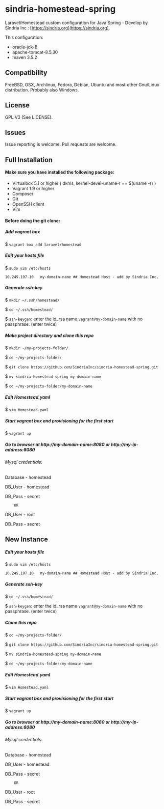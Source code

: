 # sindria-homestead-spring

Laravel/Homestead custom configuration for Java Spring - Develop by Sindria Inc.: [https://sindria.org](https://sindria.org).

This configuration:

- oracle-jdk-8
- apache-tomcat-8.5.30
- maven 3.5.2


## Compatibility

FreeBSD, OSX, Archlinux, Fedora, Debian, Ubuntu and most other Gnu/Linux distribution. Probably also Windows.

## License
GPL V3 (See LICENSE).

## Issues

Issue reporting is welcome. Pull requests are welcome.

## Full Installation
#### Make sure you have installed the following package: ####

- Virtualbox 5.1 or higher ( dkms, kernel-devel-uname-r == $(uname -r) )
- Vagrant 1.9 or higher
- Composer
- Git
- OpenSSH client
- Vim

#### Before doing the git clone: ####

##### Add vagrant box #####
$ `vagrant box add laravel/homestead`


##### Edit your hosts file #####
$ `sudo vim /etc/hosts`

`10.249.197.10   my-domain-name ## Homestead Host - add by Sindria Inc.`

##### Generate ssh-key #####
$ `mkdir ~/.ssh/homestead/`

$ `cd ~/.ssh/homestead/`

$ `ssh-keygen`: enter the id_rsa name `vagrant@my-domain-name` with no passphrase. (enter twice)

##### Make project directory and clone this repo #####
$ `mkdir ~/my-projects-folder/`

$ `cd ~/my-projects-folder/`

$ `git clone https://github.com/SindriaInc/sindria-homestead-spring.git`

$ `mv sindria-homestead-spring my-domain-name`

$ `cd ~/my-projects-folder/my-domain-name`

##### Edit Homestead.yaml #####
$ `vim Homestead.yaml`

##### Start vagrant box and provisioning for the first start #####
$ `vagrant up`


##### Go to browser at http://my-domain-name:8080 or http://my-ip-address:8080 #####

###### Mysql credentials: ######

Database - homestead

DB_User - homestead

DB_Pass - secret

		OR

DB_User - root

DB_Pass - secret



## New Instance

##### Edit your hosts file #####
$ `sudo vim /etc/hosts`

`10.249.197.10   my-domain-name ## Homestead Host - add by Sindria Inc.`

##### Generate ssh-key #####
$ `cd ~/.ssh/homestead/`

$ `ssh-keygen`: enter the id_rsa name `vagrant@my-domain-name` with no passphrase. (enter twice)

##### Clone this repo #####
$ `cd ~/my-projects-folder/`

$ `git clone https://github.com/SindriaInc/sindria-homestead-spring.git`

$ `mv sindria-homestead-spring my-domain-name`

$ `cd ~/my-projects-folder/my-domain-name`

##### Edit Homestead.yaml #####
$ `vim Homestead.yaml`

##### Start vagrant box and provisioning for the first start #####
$ `vagrant up`


##### Go to browser at http://my-domain-name:8080 or http://my-ip-address:8080 #####

###### Mysql credentials: ######

Database - homestead

DB_User - homestead

DB_Pass - secret

		OR

DB_User - root

DB_Pass - secret









